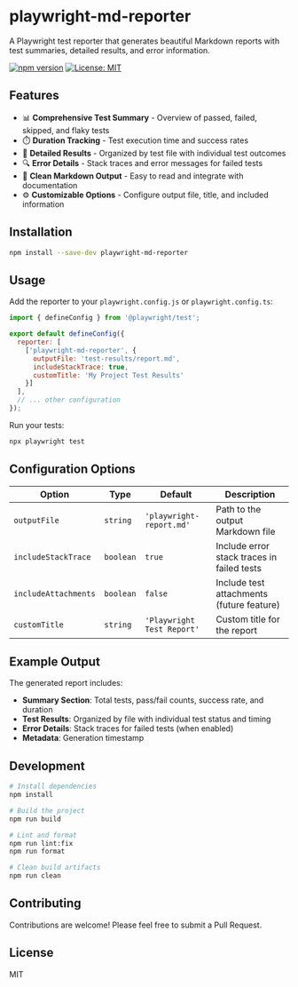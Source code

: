 # playwright-md-reporter

A Playwright test reporter that generates beautiful Markdown reports with test summaries, detailed results, and error information.

[![npm version](https://badge.fury.io/js/playwright-md-reporter.svg)](https://badge.fury.io/js/playwright-md-reporter)
[![License: MIT](https://img.shields.io/badge/License-MIT-yellow.svg)](https://opensource.org/licenses/MIT)

## Features

- 📊 **Comprehensive Test Summary** - Overview of passed, failed, skipped, and flaky tests
- ⏱️ **Duration Tracking** - Test execution time and success rates
- 📝 **Detailed Results** - Organized by test file with individual test outcomes
- 🔍 **Error Details** - Stack traces and error messages for failed tests
- 🎨 **Clean Markdown Output** - Easy to read and integrate with documentation
- ⚙️ **Customizable Options** - Configure output file, title, and included information

## Installation

```bash
npm install --save-dev playwright-md-reporter
```

## Usage

Add the reporter to your `playwright.config.js` or `playwright.config.ts`:

```javascript
import { defineConfig } from '@playwright/test';

export default defineConfig({
  reporter: [
    ['playwright-md-reporter', {
      outputFile: 'test-results/report.md',
      includeStackTrace: true,
      customTitle: 'My Project Test Results'
    }]
  ],
  // ... other configuration
});
```

Run your tests:

```bash
npx playwright test
```

## Configuration Options

| Option | Type | Default | Description |
|--------|------|---------|-------------|
| `outputFile` | `string` | `'playwright-report.md'` | Path to the output Markdown file |
| `includeStackTrace` | `boolean` | `true` | Include error stack traces in failed tests |
| `includeAttachments` | `boolean` | `false` | Include test attachments (future feature) |
| `customTitle` | `string` | `'Playwright Test Report'` | Custom title for the report |

## Example Output

The generated report includes:

- **Summary Section**: Total tests, pass/fail counts, success rate, and duration
- **Test Results**: Organized by file with individual test status and timing
- **Error Details**: Stack traces for failed tests (when enabled)
- **Metadata**: Generation timestamp

## Development

```bash
# Install dependencies
npm install

# Build the project
npm run build

# Lint and format
npm run lint:fix
npm run format

# Clean build artifacts
npm run clean
```

## Contributing

Contributions are welcome! Please feel free to submit a Pull Request.

## License

MIT
